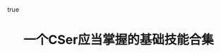 ---
linktitle: "一个CSer应当掌握的基础技能合集"

title: "一个CSer应当掌握的基础技能合集"
summary: no summary
type: docs
math: true
diagram: true

menu:
    cser0:
        name: Overview
        weight: 1

view: 3
---